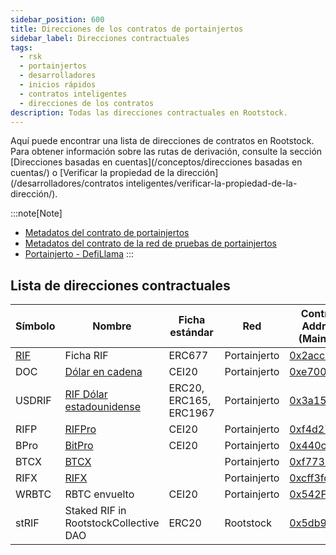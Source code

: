 ```yaml
---
sidebar_position: 600
title: Direcciones de los contratos de portainjertos
sidebar_label: Direcciones contractuales
tags:
  - rsk
  - portainjertos
  - desarrolladores
  - inicios rápidos
  - contratos inteligentes
  - direcciones de los contratos
description: Todas las direcciones contractuales en Rootstock.
---
```


Aquí puede encontrar una lista de direcciones de contratos en Rootstock.
Para obtener información sobre las rutas de derivación, consulte la sección [Direcciones basadas en cuentas](/conceptos/direcciones basadas en cuentas/) o [Verificar la propiedad de la dirección](/desarrolladores/contratos inteligentes/verificar-la-propiedad-de-la-dirección/).

:::note\[Note]

- [Metadatos del contrato de portainjertos](https://github.com/rsksmart/rsk-contract-metadata)
- [Metadatos del contrato de la red de pruebas de portainjertos](https://github.com/rsksmart/rsk-testnet-contract-metadata)
- [Portainjerto - DefiLlama](https://defillama.com/chain/Rootstock)
  :::

## Lista de direcciones contractuales

| Símbolo                           | Nombre                                                              | Ficha estándar         | Red          | Contract Address (Mainnet)                                                                                                                  | Contract Address (Testnet)                                                                                                           |
| --------------------------------- | ------------------------------------------------------------------- | ---------------------- | ------------ | -------------------------------------------------------------------------------------------------------------------------------------------------------------- | ------------------------------------------------------------------------------------------------------------------------------------------------------- |
| [RIF](/conceptos/rif-suite/token) | Ficha RIF                                                           | ERC677                 | Portainjerto | [0x2acc95...](https://explorer.rootstock.io/address/0x2acc95758f8b5f583470ba265eb685a8f45fc9d5)                | [0x19f646...](https://explorer.testnet.rootstock.io/address/0x19f64674d8a5b4e652319f5e239efd3bc969a1fe) |
| DOC                               | [Dólar en cadena](https://moneyonchain.com/doc-bitcoin-stablecoin/) | CEI20                  | Portainjerto | [0xe70069...](https://explorer.rootstock.io/address/0xe700691da7b9851f2f35f8b8182c69c53ccad9db)                |                                                                                                                                                         |
| USDRIF                            | [RIF Dólar estadounidense](https://rifonchain.com/)                 | ERC20, ERC165, ERC1967 | Portainjerto | [0x3a15461...](https://explorer.rootstock.io/address/0x3a15461d8ae0f0fb5fa2629e9da7d66a794a6e37)               | [0x8dbf3...](https://explorer.testnet.rootstock.io/address/0x8dbf326e12a9fF37ED6DDF75adA548C2640A6482)  |
| RIFP                              | [RIFPro](https://rif.moneyonchain.com/metrics)                      | CEI20                  | Portainjerto | [0xf4d27c5...](https://explorer.rootstock.io/address/0xf4d27c56595ed59b66cc7f03cff5193e4bd74a61)               |                                                                                                                                                         |
| BPro                              | [BitPro](https://moneyonchain.com/bpro-income-for-bitcoin-holders/) | CEI20                  | Portainjerto | [0x440cd83...](https://explorer.rootstock.io/address/0x440cd83c160de5c96ddb20246815ea44c7abbca8)               |                                                                                                                                                         |
| BTCX                              | [BTCX](https://moneyonchain.com/btcx-leveraged-bitcoin/)            |                        | Portainjerto | [0xf773b5...](https://explorer.rootstock.io/address/0xf773b590af754d597770937fa8ea7abdf2668370)                |                                                                                                                                                         |
| RIFX                              | [RIFX](https://rif.moneyonchain.com/metrics)                        |                        | Portainjerto | [0xcff3fca...](https://explorer.rootstock.io/address/0xcff3fcaec2352c672c38d77cb1a064b7d50ce7e1)               |                                                                                                                                                         |
| WRBTC                             | RBTC envuelto                                                       | CEI20                  | Portainjerto | [0x542FDA3...](https://rootstock.blockscout.com/token/0x542FDA317318eBf1d3DeAF76E0B632741a7e677d)              |                                                                                                                                                         |
| stRIF                             | Staked RIF in RootstockCollective DAO                               | ERC20                  | Rootstock    | [0x5db91e2...](https://rootstock.blockscout.com/token/0x5db91e24BD32059584bbDb831A901f1199f3d459?tab=contract) |                                                                                                                                                         |